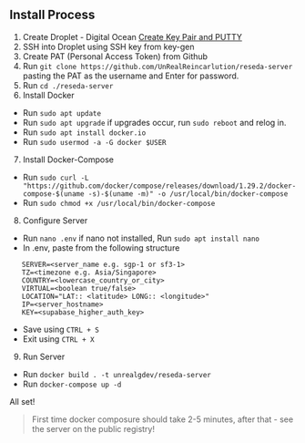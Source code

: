 ## Install Process

1. Create Droplet - Digital Ocean [Create Key Pair and PUTTY](https://devops.ionos.com/tutorials/use-ssh-keys-with-putty-on-windows/)
2. SSH into Droplet using SSH key from key-gen
3. Create PAT (Personal Access Token) from Github 
4. Run `git clone https://github.com/UnRealReincarlution/reseda-server` pasting the PAT as the username and Enter for password.
5. Run `cd ./reseda-server`
6. Install Docker 
 - Run `sudo apt update`
 - Run `sudo apt upgrade` if upgrades occur, run `sudo reboot` and relog in.
 - Run `sudo apt install docker.io`
 - Run `sudo usermod -a -G docker $USER`
7. Install Docker-Compose
 - Run `sudo curl -L "https://github.com/docker/compose/releases/download/1.29.2/docker-compose-$(uname -s)-$(uname -m)" -o /usr/local/bin/docker-compose`
 - Run `sudo chmod +x /usr/local/bin/docker-compose`
8. Configure Server
 - Run `nano .env` if nano not installed, Run `sudo apt install nano`
 - In .env, paste from the following structure
 ```
    SERVER=<server_name e.g. sgp-1 or sf3-1>
    TZ=<timezone e.g. Asia/Singapore>
    COUNTRY=<lowercase_country_or_city>
    VIRTUAL=<boolean true/false>
    LOCATION="LAT:: <latitude> LONG:: <longitude>"
    IP=<server_hostname>
    KEY=<supabase_higher_auth_key>
 ```
 - Save using `CTRL + S`
 - Exit using `CTRL + X`
9. Run Server
 - Run `docker build . -t unrealgdev/reseda-server`
 - Run `docker-compose up -d`

All set! 
> First time docker composure should take 2-5 minutes, after that - see the server on the public registry!